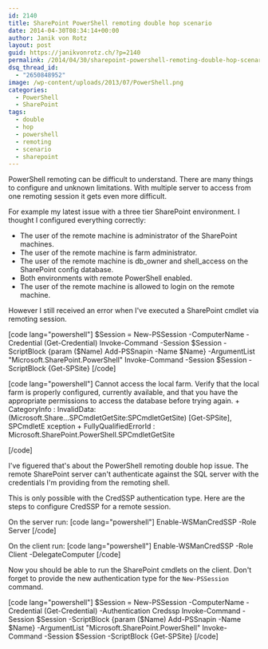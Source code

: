```yaml
---
id: 2140
title: SharePoint PowerShell remoting double hop scenario
date: 2014-04-30T08:34:14+00:00
author: Janik von Rotz
layout: post
guid: https://janikvonrotz.ch/?p=2140
permalink: /2014/04/30/sharepoint-powershell-remoting-double-hop-scenario/
dsq_thread_id:
  - "2650848952"
image: /wp-content/uploads/2013/07/PowerShell.png
categories:
  - PowerShell
  - SharePoint
tags:
  - double
  - hop
  - powershell
  - remoting
  - scenario
  - sharepoint
---
```

PowerShell remoting can be difficult to understand. There are many things to configure and unknown limitations. With multiple server to access from one remoting session it gets even more difficult.

For example my latest issue with a three tier SharePoint environment. I thought I configured everything correctly:
<!--more-->

* The user of the remote machine is administrator of the SharePoint machines.
* The user of the remote machine is farm administrator.
* The user of the remote machine is db_owner and shell_access on the SharePoint config database.
* Both environments with remote PowerShell enabled.
* The user of the remote machine is allowed to login on the remote machine.

However I still received an error when I've executed a SharePoint cmdlet via remoting session.

[code lang="powershell"]
$Session = New-PSSession -ComputerName <ComputerName> -Credential (Get-Credential)
Invoke-Command -Session $Session -ScriptBlock {param ($Name) Add-PSSnapin -Name $Name} -ArgumentList "Microsoft.SharePoint.PowerShell"
Invoke-Command -Session $Session -ScriptBlock {Get-SPSite}
[/code]

[code lang="powershell"]
Cannot access the local farm. Verify that the local farm is properly configured, currently available, and that you
have the appropriate permissions to access the database before trying again.
    + CategoryInfo          : InvalidData: (Microsoft.Share...SPCmdletGetSite:SPCmdletGetSite) [Get-SPSite], SPCmdletE
   xception
    + FullyQualifiedErrorId : Microsoft.SharePoint.PowerShell.SPCmdletGetSite

[/code]

I've figuered that's about the PowerShell remoting double hop issue. The remote SharePoint server can't authenticate against the SQL server with the credentials I'm providing from the remoting shell.

This is only possible with the CredSSP authentication type. Here are the steps to configure CredSSP for a remote session.

On the server run:
[code lang="powershell"]
Enable-WSManCredSSP -Role Server
[/code]

On the client run:
[code lang="powershell"]
Enable-WSManCredSSP -Role Client -DelegateComputer <server FQDN>
[/code]

Now you should be able to run the SharePoint cmdlets on the client. Don't forget to provide the new authentication type for the `New-PSSession` command.

[code lang="powershell"]
$Session = New-PSSession -ComputerName <ComputerName> -Credential (Get-Credential) -Authentication Credssp
Invoke-Command -Session $Session -ScriptBlock {param ($Name) Add-PSSnapin -Name $Name} -ArgumentList "Microsoft.SharePoint.PowerShell"
Invoke-Command -Session $Session -ScriptBlock {Get-SPSite}
[/code]